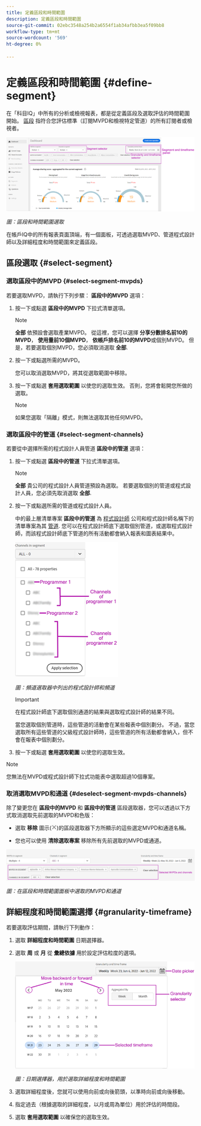 ```yaml
---
title: 定義區段和時間範圍
description: 定義區段和時間範圍
source-git-commit: 02ebc3548a254b2a6554f1ab34afbb3ea5f09bb8
workflow-type: tm+mt
source-wordcount: '569'
ht-degree: 0%

---
```


# 定義區段和時間範圍 {#define-segment}

在「科目IQ」中所有的分析或檢視報表，都是從定義區段及選取評估的時間範圍開始。 [區段](/help/AccountIQ/product-concepts.md#segmet-def) 指符合您評估標準（訂閱MVPD和檢視特定管道）的所有訂閱者或檢視者。

![](assets/segment-panel.png)

*圖：區段和時間範圍選取*

在帳戶IQ中的所有報表頁面頂端，有一個面板，可透過選取MVPD、管道程式設計師以及詳細程度和時間範圍來定義區段。

## 區段選取 {#select-segment}

### 選取區段中的MVPD {#select-segment-mvpds}

若要選取MVPD，請執行下列步驟： **區段中的MVPD** 選項：

1. 按一下或點選 **區段中的MVPD** 下拉式清單選項。

   >[!NOTE]
   >
   >**全部** 依預設會選取產業MVPD。 從這裡，您可以選擇 **分享分數排名前10的MVPD**， **使用量前10個MVPD**， **依帳戶排名前10的MVPD**&#x200B;或個別MVPD。 但是，若要選取個別MVPD，您必須取消選取 **全部**.

1. 按一下或點選所需的MVPD。

   您可以取消選取MVPD，將其從選取範圍中移除。

1. 按一下或點選 **套用選取範圍** 以使您的選取生效。 否則，您將會鬆開您所做的選取。

   >[!NOTE]
   >
   >如果您選取「隔離」模式，則無法選取其他任何MVPD。

### 選取區段中的管道 {#select-segment-channels}

若要從中選擇所需的程式設計人員管道 **區段中的管道** 選項：

1. 按一下或點選 **區段中的管道** 下拉式清單選項。

   >[!NOTE]
   >
   >**全部** 貴公司的程式設計人員管道預設為選取。 若要選取個別的管道或程式設計人員，您必須先取消選取 **全部**.

1. 按一下或點選所需的管道或程式設計人員。

   中的最上層清單專案 **區段中的管道** 為 [程式設計師](/help/AccountIQ/product-concepts.md#programmer-def) 公司和程式設計師名稱下的清單專案為其 [管道](/help/AccountIQ/product-concepts.md#channel-def). 您可以在程式設計師底下選取個別管道，或選取程式設計師，而該程式設計師底下管道的所有活動都會納入報表和圖表結果中。

   ![](assets/programmer-channels.png)


   *圖：頻道選取器中列出的程式設計師和頻道*

   >[!IMPORTANT]
   >
   >在程式設計師底下選取個別通道的結果與選取程式設計師的結果不同。
   >
   >
   >當您選取個別管道時，這些管道的活動會在某些報表中個別劃分。 不過，當您選取所有這些管道的父級程式設計師時，這些管道的所有活動都會納入，但不會在報表中個別劃分。

1. 按一下或點選 **套用選取範圍** 以使您的選取生效。

>[!NOTE]
>
>您無法在MVPD或程式設計師下拉式功能表中選取超過10個專案。

### 取消選取MVPD和通道 {#deselect-segment-mvpds-channels}

除了變更您在 **區段中的MVPD** 和 **區段中的管道** 區段選取器，您可以透過以下方式取消選取先前選取的MVPD和色版：

* 選取 **移除** 圖示(![移除圖示](assets/remove-icon.png))的區段選取器下方所顯示的這些選定MVPD和通道名稱。

* 您也可以使用 **清除選取專案** 移除所有先前選取的MVPD或通道。

![](assets/segment-panel-selection.png)

*圖：在區段和時間範圍面板中選取的MVPD和通道*

## 詳細程度和時間範圍選擇 {#granularity-timeframe}

若要選取評估期間，請執行下列動作：

1. 選取 **詳細程度和時間範圍** 日期選擇器。

1. 選取 **周** 或 **月** 從 **彙總依據** 用於設定評估粒度的選項。

   ![](assets/granularity-timeframe-weekwise.png)


   *圖：日期選擇器，用於選取詳細程度和時間範圍*

1. 選取詳細程度後，您就可以使用向前或向後箭頭，以準時向前或向後移動。

1. 指定過去（根據選取的詳細程度，以月或周為單位）用於評估的時間段。

1. 選取 **套用選取範圍** 以確保您的選取生效。
